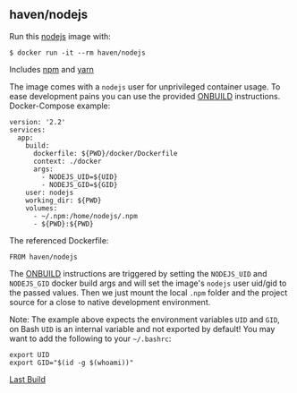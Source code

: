 ## haven/nodejs

Run this [nodejs][] image with:

    $ docker run -it --rm haven/nodejs

Includes [npm][] and [yarn][]

The image comes with a `nodejs` user for unprivileged container usage. To ease development pains
you can use the provided [ONBUILD][] instructions. Docker-Compose example:

```
version: '2.2'
services:
  app:
    build:
      dockerfile: ${PWD}/docker/Dockerfile
      context: ./docker
      args:
        - NODEJS_UID=${UID}
        - NODEJS_GID=${GID}
    user: nodejs
    working_dir: ${PWD}
    volumes:
      - ~/.npm:/home/nodejs/.npm
      - ${PWD}:${PWD}
```

The referenced Dockerfile:

```
FROM haven/nodejs
```

The [ONBUILD][] instructions are triggered by setting the `NODEJS_UID` and `NODEJS_GID` docker build args
and will set the image's `nodejs` user uid/gid to the passed values. Then we just mount the local `.npm` folder and
the project source for a close to native development environment.

Note: The example above expects the environment variables `UID` and `GID`, on Bash `UID` is an internal
variable and not exported by default! You may want to add the following to your `~/.bashrc`:

```
export UID
export GID="$(id -g $(whoami))"
```

[Last Build][packages]

[nodejs]: https://nodejs.org/
[npm]: https://docs.npmjs.com/
[yarn]: https://yarnpkg.com/en/
[packages]: PACKAGES.md
[ONBUILD]: https://docs.docker.com/engine/reference/builder/#onbuild
